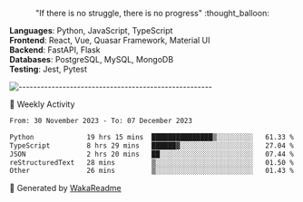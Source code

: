 <p align="center"> 
  "If there is no struggle, there is no progress" :thought_balloon:
</p>

<p align="left">
  <strong>Languages</strong>: Python, JavaScript, TypeScript<br>
  <strong>Frontend</strong>: React, Vue, Quasar Framework, Material UI<br>
  <strong>Backend</strong>: FastAPI, Flask<br>
  <strong>Databases</strong>: PostgreSQL, MySQL, MongoDB<br>
  <strong>Testing</strong>: Jest, Pytest<br>
</p>

![-----------------------------------------------------](https://raw.githubusercontent.com/andreasbm/readme/master/assets/lines/vintage.png)

🎯 Weekly Activity

<!--START_SECTION:waka-->

```txt
From: 30 November 2023 - To: 07 December 2023

Python             19 hrs 15 mins  ███████████████▒░░░░░░░░░   61.33 %
TypeScript         8 hrs 29 mins   ██████▓░░░░░░░░░░░░░░░░░░   27.04 %
JSON               2 hrs 20 mins   ██░░░░░░░░░░░░░░░░░░░░░░░   07.44 %
reStructuredText   28 mins         ▒░░░░░░░░░░░░░░░░░░░░░░░░   01.50 %
Other              26 mins         ▒░░░░░░░░░░░░░░░░░░░░░░░░   01.43 %
```

<!--END_SECTION:waka-->


🚀 Generated by [WakaReadme](https://github.com/athul/waka-readme)
